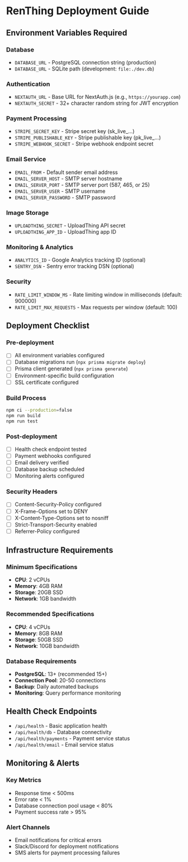 # RenThing Deployment Guide

## Environment Variables Required

### Database
- `DATABASE_URL` - PostgreSQL connection string (production)
- `DATABASE_URL` - SQLite path (development: `file:./dev.db`)

### Authentication
- `NEXTAUTH_URL` - Base URL for NextAuth.js (e.g., `https://yourapp.com`)
- `NEXTAUTH_SECRET` - 32+ character random string for JWT encryption

### Payment Processing
- `STRIPE_SECRET_KEY` - Stripe secret key (sk_live_...)
- `STRIPE_PUBLISHABLE_KEY` - Stripe publishable key (pk_live_...)
- `STRIPE_WEBHOOK_SECRET` - Stripe webhook endpoint secret

### Email Service
- `EMAIL_FROM` - Default sender email address
- `EMAIL_SERVER_HOST` - SMTP server hostname
- `EMAIL_SERVER_PORT` - SMTP server port (587, 465, or 25)
- `EMAIL_SERVER_USER` - SMTP username
- `EMAIL_SERVER_PASSWORD` - SMTP password

### Image Storage
- `UPLOADTHING_SECRET` - UploadThing API secret
- `UPLOADTHING_APP_ID` - UploadThing app ID

### Monitoring & Analytics
- `ANALYTICS_ID` - Google Analytics tracking ID (optional)
- `SENTRY_DSN` - Sentry error tracking DSN (optional)

### Security
- `RATE_LIMIT_WINDOW_MS` - Rate limiting window in milliseconds (default: 900000)
- `RATE_LIMIT_MAX_REQUESTS` - Max requests per window (default: 100)

## Deployment Checklist

### Pre-deployment
- [ ] All environment variables configured
- [ ] Database migrations run (`npx prisma migrate deploy`)
- [ ] Prisma client generated (`npx prisma generate`)
- [ ] Environment-specific build configuration
- [ ] SSL certificate configured

### Build Process
```bash
npm ci --production=false
npm run build
npm run test
```

### Post-deployment
- [ ] Health check endpoint tested
- [ ] Payment webhooks configured
- [ ] Email delivery verified
- [ ] Database backup scheduled
- [ ] Monitoring alerts configured

### Security Headers
- [ ] Content-Security-Policy configured
- [ ] X-Frame-Options set to DENY
- [ ] X-Content-Type-Options set to nosniff
- [ ] Strict-Transport-Security enabled
- [ ] Referrer-Policy configured

## Infrastructure Requirements

### Minimum Specifications
- **CPU**: 2 vCPUs
- **Memory**: 4GB RAM
- **Storage**: 20GB SSD
- **Network**: 1GB bandwidth

### Recommended Specifications
- **CPU**: 4 vCPUs
- **Memory**: 8GB RAM
- **Storage**: 50GB SSD
- **Network**: 10GB bandwidth

### Database Requirements
- **PostgreSQL**: 13+ (recommended 15+)
- **Connection Pool**: 20-50 connections
- **Backup**: Daily automated backups
- **Monitoring**: Query performance monitoring

## Health Check Endpoints

- `/api/health` - Basic application health
- `/api/health/db` - Database connectivity
- `/api/health/payments` - Payment service status
- `/api/health/email` - Email service status

## Monitoring & Alerts

### Key Metrics
- Response time < 500ms
- Error rate < 1%
- Database connection pool usage < 80%
- Payment success rate > 95%

### Alert Channels
- Email notifications for critical errors
- Slack/Discord for deployment notifications
- SMS alerts for payment processing failures